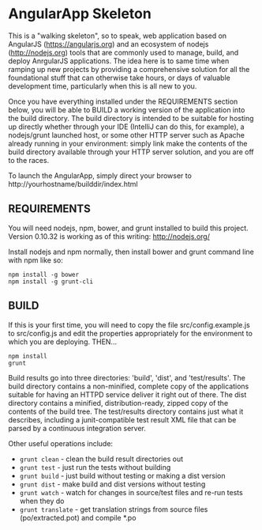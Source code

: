 # AngularApp Skeleton

This is a "walking skeleton", so to speak, web application based on AngularJS
(https://angularjs.org) and an ecosystem of nodejs (http://nodejs.org) tools that are commonly
used to manage, build, and deploy AnrgularJS applications. The idea here is to same time when
ramping up new projects by providing a comprehensive solution for all the foundational stuff
that can otherwise take hours, or days of valuable development time, particularly when this is
all new to you.

Once you have everything installed under the REQUIREMENTS section below, you will be able to
BUILD a working version of the application into the build directory. The build directory is
intended to be suitable for hosting up directly whether through your IDE (IntelliJ can do this,
for example), a nodejs/grunt launched host, or some other HTTP server such as Apache already
running in your environment: simply link make the contents of the build directory available
through your HTTP server solution, and you are off to the races.

To launch the AngularApp, simply direct your browser to http://yourhostname/builddir/index.html


## REQUIREMENTS

You will need nodejs, npm, bower, and grunt installed to build this project. Version 0.10.32 is
working as of this writing: http://nodejs.org/

Install nodejs and npm normally, then install bower and grunt command line with npm like so:

```
npm install -g bower
npm install -g grunt-cli
```


## BUILD

If this is your first time, you will need to copy the file src/config.example.js to src/config.js
and edit the properties appropriately for the environment to which you are deploying. THEN... 

```
npm install
grunt
```

Build results go into three directories: 'build', 'dist', and 'test/results'. The build directory
contains a non-minified, complete copy of the applications suitable for having an HTTPD service
deliver it right out of there. The dist directory contains a minified, distribution-ready, zipped
copy of the contents of the build tree. The test/results directory contains just what it describes,
including a junit-compatible test result XML file that can be parsed by a continuous integration
server.

Other useful operations include:
  * `grunt clean` - clean the build result directories out
  * `grunt test` - just run the tests without building
  * `grunt build` - just build without testing or making a dist version
  * `grunt dist` - make build and dist versions without testing
  * `grunt watch` - watch for changes in source/test files and re-run tests when they do
  * `grunt translate` - get translation strings from source files (po/extracted.pot) and compile *.po

